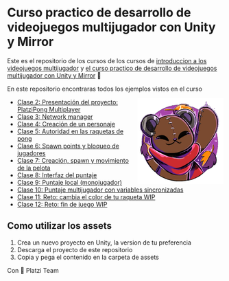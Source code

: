 # Curso practico de desarrollo de videojuegos multijugador con Unity y Mirror
Este es el repositorio de los cursos de los cursos de [introduccion a los videojuegos multijugador](https://platzi.com/cursos/videojuegos-multijugador/) y [el curso practico de desarrollo de videojuegos multijugador con Unity y Mirror](https://platzi.com/cursos/unity-mirror/) 💚 

En este repositorio encontraras todos los ejemplos vistos en el curso 

<a href="https://github.com/HectorPulido">
<img align="right" height="auto" width="200" src="https://github.com/HectorPulido/HectorPulido/raw/master/img/pequesoft.png"/>
</a>

* [Clase 2: Presentación del proyecto: PlatziPong Multiplayer](https://github.com/platzi/curso-practico-videojuegos-multijugador/commit/fd444f7a69a1dd05779132463358146b8e91765f)
* [Clase 3: Network manager](https://github.com/platzi/curso-practico-videojuegos-multijugador/commit/cb9cee3d23570824739de76eaf7359cbbac4a903)
* [Clase 4: Creación de un personaje](https://github.com/platzi/curso-practico-videojuegos-multijugador/commit/612269edf1e73214fa1396dece8cedb0f10de366)
* [Clase 5: Autoridad en las raquetas de pong](https://github.com/platzi/curso-practico-videojuegos-multijugador/commit/c83aeb85229185e3406c6bdfe3d9b7a6d0e1ab66)
* [Clase 6: Spawn points y bloqueo de jugadores](https://github.com/platzi/curso-practico-videojuegos-multijugador/commit/54a862d642503bc069311cb48623c0aaf0b2e3fb)
* [Clase 7: Creación, spawn y movimiento de la pelota](https://github.com/platzi/curso-practico-videojuegos-multijugador/commit/9749609678fd0b12776ca2cb1f5a5c80e4037ee1)
* [Clase 8: Interfaz del puntaje](https://github.com/platzi/curso-practico-videojuegos-multijugador/commit/ffbf7b12704e02df2a59e15e6eabe208ca8f4997)
* [Clase 9: Puntaje local (monojugador)](https://github.com/platzi/curso-practico-videojuegos-multijugador/commit/5d90e816dac4c921bcbde458651c14aaa145b050)
* [Clase 10: Puntaje multijugador con variables sincronizadas](https://github.com/platzi/curso-practico-videojuegos-multijugador/commit/273cb83d0c7a84f63d20573946cbca05e04537c7)
* [Clase 11: Reto: cambia el color de tu raqueta WIP]()
* [Clase 12: Reto: fin de juego WIP]()

## Como utilizar los assets
1. Crea un nuevo proyecto en Unity, la version de tu preferencia
2. Descarga el proyecto de este repositorio
3. Copia y pega el contenido en la carpeta de assets 

Con 💚 Platzi Team

